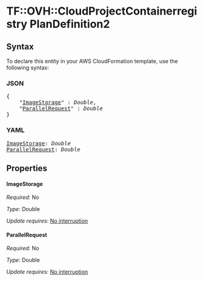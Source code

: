 # TF::OVH::CloudProjectContainerregistry PlanDefinition2

## Syntax

To declare this entity in your AWS CloudFormation template, use the following syntax:

### JSON

<pre>
{
    "<a href="#imagestorage" title="ImageStorage">ImageStorage</a>" : <i>Double</i>,
    "<a href="#parallelrequest" title="ParallelRequest">ParallelRequest</a>" : <i>Double</i>
}
</pre>

### YAML

<pre>
<a href="#imagestorage" title="ImageStorage">ImageStorage</a>: <i>Double</i>
<a href="#parallelrequest" title="ParallelRequest">ParallelRequest</a>: <i>Double</i>
</pre>

## Properties

#### ImageStorage

_Required_: No

_Type_: Double

_Update requires_: [No interruption](https://docs.aws.amazon.com/AWSCloudFormation/latest/UserGuide/using-cfn-updating-stacks-update-behaviors.html#update-no-interrupt)

#### ParallelRequest

_Required_: No

_Type_: Double

_Update requires_: [No interruption](https://docs.aws.amazon.com/AWSCloudFormation/latest/UserGuide/using-cfn-updating-stacks-update-behaviors.html#update-no-interrupt)

